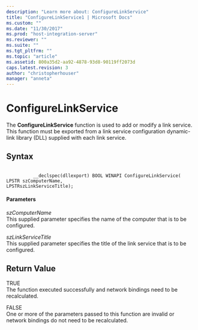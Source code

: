 ```yaml
---
description: "Learn more about: ConfigureLinkService"
title: "ConfigureLinkService1 | Microsoft Docs"
ms.custom: ""
ms.date: "11/30/2017"
ms.prod: "host-integration-server"
ms.reviewer: ""
ms.suite: ""
ms.tgt_pltfrm: ""
ms.topic: "article"
ms.assetid: 800a35d2-aa92-4878-93d8-90119ff2073d
caps.latest.revision: 3
author: "christopherhouser"
manager: "anneta"
---
```

# ConfigureLinkService
The **ConfigureLinkService** function is used to add or modify a link service. This function must be exported from a link service configuration dynamic-link library (DLL)  supplied with each link service.  
  
## Syntax  
  
```  
  
          __declspec(dllexport) BOOL WINAPI ConfigureLinkService(   
LPSTR szComputerName,  
LPSTRszLinkServiceTitle);  
```  
  
#### Parameters  
 *szComputerName*  
 This supplied parameter specifies the name of the computer that is to be configured.  
  
 *szLinkServiceTitle*  
 This supplied parameter specifies the title of the link service that is to be configured.  
  
## Return Value  
 TRUE  
 The function executed successfully and network bindings need to be recalculated.  
  
 FALSE  
 One or more of the parameters passed to this function are invalid or network bindings do not need to be recalculated.
